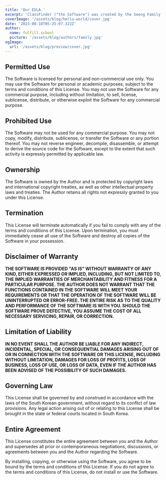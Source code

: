 ```yaml
---
title: 'Our EULA.'
excerpt: 'ClassFinder ("the Software") was created by the Seong Family ("the Author") and is licensed under the terms of this license.'
coverImage: '/assets/blog/hello-world/cover.jpg'
date: '2023-08-18T05:35:07.322Z'
author:
  name: fulfill.school
  picture: '/assets/blog/authors/family.jpg'
ogImage:
  url: '/assets/blog/preview/cover.jpg'
---
```


## Permitted Use

The Software is licensed for personal and non-commercial use only. You may use the Software for personal or academic purposes, subject to the terms and conditions of this License. You may not use the Software for any commercial purpose, including without limitation, to sell, license, sublicense, distribute, or otherwise exploit the Software for any commercial purpose.

## Prohibited Use

The Software may not be used for any commercial purpose. You may not copy, modify, distribute, sublicense, or transfer the Software or any portion thereof. You may not reverse engineer, decompile, disassemble, or attempt to derive the source code for the Software, except to the extent that such activity is expressly permitted by applicable law.

## Ownership

The Software is owned by the Author and is protected by copyright laws and international copyright treaties, as well as other intellectual property laws and treaties. The Author retains all rights not expressly granted to you under this License.

## Termination

This License will terminate automatically if you fail to comply with any of the terms and conditions of this License. Upon termination, you must immediately cease all use of the Software and destroy all copies of the Software in your possession.

## Disclaimer of Warranty

**THE SOFTWARE IS PROVIDED "AS IS" WITHOUT WARRANTY OF ANY KIND, EITHER EXPRESSED OR IMPLIED, INCLUDING, BUT NOT LIMITED TO, THE IMPLIED WARRANTIES OF MERCHANTABILITY AND FITNESS FOR A PARTICULAR PURPOSE. THE AUTHOR DOES NOT WARRANT THAT THE FUNCTIONS CONTAINED IN THE SOFTWARE WILL MEET YOUR REQUIREMENTS OR THAT THE OPERATION OF THE SOFTWARE WILL BE UNINTERRUPTED OR ERROR-FREE. THE ENTIRE RISK AS TO THE QUALITY AND PERFORMANCE OF THE SOFTWARE IS WITH YOU. SHOULD THE SOFTWARE PROVE DEFECTIVE, YOU ASSUME THE COST OF ALL NECESSARY SERVICING, REPAIR, OR CORRECTION.**

## Limitation of Liability

**IN NO EVENT SHALL THE AUTHOR BE LIABLE FOR ANY INDIRECT, INCIDENTAL, SPECIAL, OR CONSEQUENTIAL DAMAGES ARISING OUT OF OR IN CONNECTION WITH THE SOFTWARE OR THIS LICENSE, INCLUDING WITHOUT LIMITATION, DAMAGES FOR LOSS OF PROFITS, LOSS OF BUSINESS, LOSS OF USE, OR LOSS OF DATA, EVEN IF THE AUTHOR HAS BEEN ADVISED OF THE POSSIBILITY OF SUCH DAMAGES.**

## Governing Law

This License shall be governed by and construed in accordance with the laws of the South Korean government, without regard to its conflict of law provisions. Any legal action arising out of or relating to this License shall be brought in the state or federal courts located in South Korea.

## Entire Agreement

This License constitutes the entire agreement between you and the Author and supersedes all prior or contemporaneous negotiations, discussions, or agreements between you and the Author regarding the Software.

By installing, copying, or otherwise using the Software, you agree to be bound by the terms and conditions of this License. If you do not agree to the terms and conditions of this License, do not install or use the Software.

